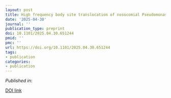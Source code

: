 ```yaml
---
layout: post
title: High frequency body site translocation of nosocomial Pseudomonas aeruginosa
date: '2025-04-30'
journal: ''
publication_type: preprint
doi: 10.1101/2025.04.30.651244
pmid: ''
pmc: ''
url: https://doi.org/10.1101/2025.04.30.651244
tags:
- publication
categories:
- publication
---
```


*Published in*: 

[DOI link](https://doi.org/10.1101/2025.04.30.651244)



